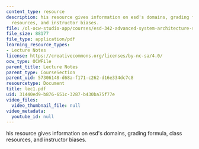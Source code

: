 ```yaml
---
content_type: resource
description: his resource gives information on esd's domains, grading formula, class
  resources, and instructor biases.
file: /ol-ocw-studio-app/courses/esd-342-advanced-system-architecture-spring-2006/31440ed9b876651c3287b430ba75f77e_lec1.pdf
file_size: 88177
file_type: application/pdf
learning_resource_types:
- Lecture Notes
license: https://creativecommons.org/licenses/by-nc-sa/4.0/
ocw_type: OCWFile
parent_title: Lecture Notes
parent_type: CourseSection
parent_uid: 57306148-d68a-f171-c262-d16e334dc7c8
resourcetype: Document
title: lec1.pdf
uid: 31440ed9-b876-651c-3287-b430ba75f77e
video_files:
  video_thumbnail_file: null
video_metadata:
  youtube_id: null
---
```

his resource gives information on esd's domains, grading formula, class resources, and instructor biases.